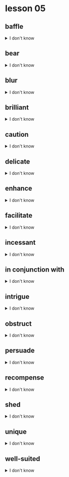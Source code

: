 # lesson 05

## baffle
<details>
<summary>I don't know</summary>

+ adj. &nbsp; &nbsp; baffling

+ n. &nbsp; &nbsp; bafflement

+ v. &nbsp; &nbsp; to confuse to a point at which no progress can be made

+ syn. &nbsp; &nbsp; puzzle

</details>

## bear
<details>
<summary>I don't know</summary>

+ adv. &nbsp; &nbsp; bearably

+ adj. &nbsp; &nbsp; bearable

+ v. &nbsp; &nbsp; to produce, to carry; to show; to endure

+ syn. &nbsp; &nbsp; yield

</details>

## blur
<details>
<summary>I don't know</summary>

+ adj. &nbsp; &nbsp; blurred

+ n. &nbsp; &nbsp; blur

+ v. &nbsp; &nbsp; to make something difficult to see

+ syn. &nbsp; &nbsp; cloud

</details>

## brilliant
<details>
<summary>I don't know</summary>

+ adv. &nbsp; &nbsp; brilliantly

+ n. &nbsp; &nbsp; brilliance

+ adj. &nbsp; &nbsp; intensely bright or colorful; intelligent

+ syn. &nbsp; &nbsp; radiant

</details>

## caution
<details>
<summary>I don't know</summary>

+ adj. &nbsp; &nbsp; cautionary

+ adv. &nbsp; &nbsp; cautiously

+ n. &nbsp; &nbsp; caution

+ v. &nbsp; &nbsp; to alert someone of danger, warn someone to take care or pay attention to something

+ syn. &nbsp; &nbsp; warn

</details>

## delicate
<details>
<summary>I don't know</summary>

+ adv. &nbsp; &nbsp; delicately

+ adj. &nbsp; &nbsp; needing careful treatment; sensitive, easily broken

+ syn. &nbsp; &nbsp; fragile

</details>

## enhance
<details>
<summary>I don't know</summary>

+ n. &nbsp; &nbsp; enhancement

+ adj. &nbsp; &nbsp; enhanced

+ v. &nbsp; &nbsp; to increase in a positive way, such as in value, power, or beauty

+ syn. &nbsp; &nbsp; strengthen

</details>

## facilitate
<details>
<summary>I don't know</summary>

+ adv. &nbsp; &nbsp; facilitative

+ v. &nbsp; &nbsp; to make easier; to ease the progress of

+ syn. &nbsp; &nbsp; assist

</details>

## incessant
<details>
<summary>I don't know</summary>

+ adv. &nbsp; &nbsp; incessantly

+ adj. &nbsp; &nbsp; nonstop, continual, or never-ending

+ syn. &nbsp; &nbsp; constant

</details>

## in conjunction with
<details>
<summary>I don't know</summary>

+  &nbsp; &nbsp; 

+ prep. ph. &nbsp; &nbsp; in addition to, alongside

+ syn. &nbsp; &nbsp; along with

</details>

## intrigue
<details>
<summary>I don't know</summary>

+ adj. &nbsp; &nbsp; intriguing

+ adv. &nbsp; &nbsp; intriguingly

+ n. &nbsp; &nbsp; intrigue

+ v. &nbsp; &nbsp; to interest greatly

+ syn. &nbsp; &nbsp; fascinate

</details>

## obstruct
<details>
<summary>I don't know</summary>

+ n. &nbsp; &nbsp; obstruction

+ adj. &nbsp; &nbsp; obstructive

+ adv. &nbsp; &nbsp; obstructively

+ v. &nbsp; &nbsp; to prevent movement, progress, or success

+ syn. &nbsp; &nbsp; block

</details>

## persuade
<details>
<summary>I don't know</summary>

+ adv. &nbsp; &nbsp; persuasively

+ adj. &nbsp; &nbsp; persuasive

+ n. &nbsp; &nbsp; persuasion

+ v. &nbsp; &nbsp; to change a belief or behavior by argument or reason

+ syn. &nbsp; &nbsp; convince

</details>

## recompense
<details>
<summary>I don't know</summary>

+ adv. &nbsp; &nbsp; recompensable

+ v. &nbsp; &nbsp; recompense

+ n. &nbsp; &nbsp; a repayment or reward for a deed

+ syn. &nbsp; &nbsp; compensation

</details>

## shed
<details>
<summary>I don't know</summary>

+ v. &nbsp; &nbsp; to throw off naturally; to give out

+ syn. &nbsp; &nbsp; discard

</details>

## unique
<details>
<summary>I don't know</summary>

+ adv. &nbsp; &nbsp; uniquely

+ n. &nbsp; &nbsp; uniqueness

+ adj. &nbsp; &nbsp; to be the only one of a kind; special

+ syn. &nbsp; &nbsp; rare

</details>

## well-suited
<details>
<summary>I don't know</summary>

+ adj. &nbsp; &nbsp; to be complementary or appropriate; a good match

+ syn. &nbsp; &nbsp; compatible

</details>
